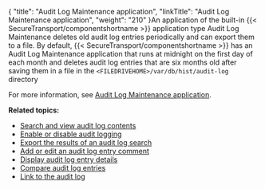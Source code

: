 {
    "title": "Audit Log Maintenance application",
    "linkTitle": "Audit Log Maintenance application",
    "weight": "210"
}An application of the built-in {{< SecureTransport/componentshortname  >}} application type Audit Log Maintenance deletes old audit log entries periodically and can export them to a file. By default, {{< SecureTransport/componentshortname  >}} has an Audit Log Maintenance application that runs at midnight on the first day of each month and deletes audit log entries that are six months old after saving them in a file in the `<FILEDRIVEHOME>/var/db/hist/audit-log` directory

For more information, see <a href="../../../applications/applicationsauditlogmaintenance#top" class="MCXref xref">Audit Log Maintenance application</a>.

**Related topics:**

-   <a href="../t_st_search_view_audit_log_contents" class="MCXref xref">Search and view audit log contents</a>
-   <a href="../t_st_enable_disable_audit_logging" class="MCXref xref">Enable or disable audit logging</a>
-   <a href="../t_st_export_results_audit_log_search" class="MCXref xref">Export the results of an audit log search</a>
-   <a href="../t_st_add_edit_audit_log_entry_comment" class="MCXref xref">Add or edit an audit log entry comment</a>
-   <a href="../t_st_display_audit_log_entry_details" class="MCXref xref">Display audit log entry details</a>
-   <a href="../t_st_compare_audit_log_entries" class="MCXref xref">Compare audit log entries</a>
-   <a href="../t_st_link_to_audit_log" class="MCXref xref">Link to the audit log</a>
